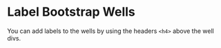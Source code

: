 # Label Bootstrap Wells
You can add labels to the wells by using the headers `<h4>` above the well divs.
